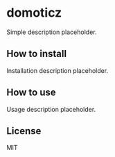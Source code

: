 # domoticz

Simple description placeholder.

## How to install

Installation description placeholder.

## How to use

Usage description placeholder.

## License

MIT
